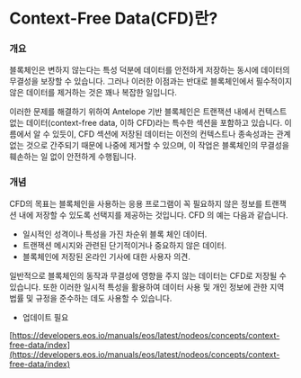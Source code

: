 # Context-Free Data(CFD)란?

### 개요

블록체인은 변하지 않는다는 특성 덕분에 데이터를 안전하게 저장하는 동시에 데이터의 무결성을 보장할 수 있습니다. 그러나 이러한 이점과는 반대로 블록체인에서 필수적이지 않은 데이터를 제거하는 것은 꽤나 복잡한 일입니다.&#x20;

이러한 문제를 해결하기 위하여 Antelope 기반 블록체인은 트랜잭션 내에서 컨텍스트 없는 데이터(context-free data, 이하 CFD)라는 특수한 섹션을 포함하고 있습니다. 이름에서 알 수 있듯이, CFD 섹션에 저장된 데이터는 이전의 컨텍스트나 종속성과는 관계 없는 것으로 간주되기 때문에 나중에 제거할 수 있으며, 이 작업은 블록체인의 무결성을 훼손하는 일 없이 안전하게 수행됩니다.

### 개념

CFD의 목표는 블록체인을 사용하는 응용 프로그램이 꼭 필요하지 않은 정보를 트랜잭션 내에 저장할 수 있도록 선택지를 제공하는 것입니다. CFD 의 예는 다음과 같습니다.

* 일시적인 성격이나 특성을 가진 차순위 블록 체인 데이터.
* 트랜잭션 메시지와 관련된 단기적이거나 중요하지 않은 데이터.
* 블록체인에 저장된 온라인 기사에 대한 사용자 의견.

일반적으로 블록체인의 동작과 무결성에 영향을 주지 않는 데이터는 CFD로 저장될 수 있습니다. 또한 이러한 일시적 특성을 활용하여 데이터 사용 및 개인 정보에 관한 지역 법률 및 규정을 준수하는 데도 사용할 수 있습니다.



* 업데이트 필요

[https://developers.eos.io/manuals/eos/latest/nodeos/concepts/context-free-data/index](https://developers.eos.io/manuals/eos/latest/nodeos/concepts/context-free-data/index)
